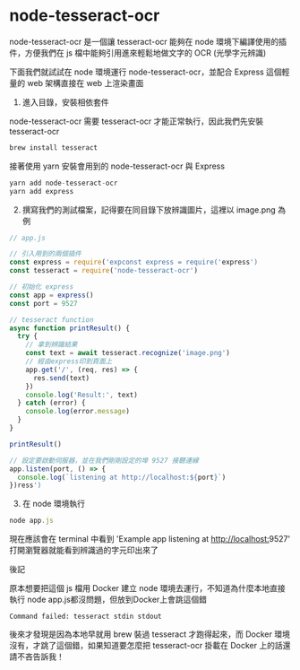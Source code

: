 # node-tesseract-ocr

node-tesseract-ocr 是一個讓 tesseract-ocr 能夠在 node 環境下編譯使用的插件，方便我們在 js 檔中能夠引用進來輕鬆地做文字的 OCR (光學字元辨識)

下面我們就試試在 node 環境運行 node-tesseract-ocr，並配合 Express 這個輕量的 web 架構直接在 web 上渲染畫面

1. 進入目錄，安裝相依套件

node-tesseract-ocr 需要 tesseract-ocr 才能正常執行，因此我們先安裝 tesseract-ocr

```jsx
brew install tesseract
```

接著使用 yarn 安裝會用到的 node-tesseract-ocr 與 Express

```jsx
yarn add node-tesseract-ocr
yarn add express
```

2.  撰寫我們的測試檔案，記得要在同目錄下放辨識圖片，這裡以 image.png 為例

```jsx
// app.js

// 引入用到的兩個插件
const express = require('expconst express = require('express')
const tesseract = require('node-tesseract-ocr')

// 初始化 express
const app = express()
const port = 9527

// tesseract function
async function printResult() {
  try {
    // 拿到辨識結果
    const text = await tesseract.recognize('image.png')
    // 經由express印到頁面上
    app.get('/', (req, res) => {
      res.send(text)
    })
    console.log('Result:', text)
  } catch (error) {
    console.log(error.message)
  }
}

printResult()

// 設定要啟動伺服器，並在我們剛剛設定的埠 9527 接聽連線
app.listen(port, () => {
  console.log(`listening at http://localhost:${port}`)
})ress')
```

3. 在 node 環境執行

```jsx
node app.js
```

現在應該會在 terminal 中看到 'Example app listening at [http://localhost:](http://localhost:3000/)9527'
打開瀏覽器就能看到辨識過的字元印出來了

後記

原本想要把這個 js 檔用 Docker 建立 node 環境去運行，不知道為什麼本地直接執行 node app.js都沒問題，但放到Docker上會跳這個錯

`Command failed: tesseract stdin stdout`

後來才發現是因為本地早就用 brew 裝過 tesseract 才跑得起來，而 Docker 環境沒有，才跳了這個錯，如果知道要怎麼把 tesseract-ocr 掛載在 Docker 上的話還請不吝告訴我！